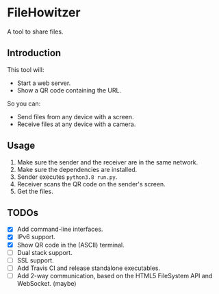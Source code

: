 FileHowitzer
===

A tool to share files.

Introduction
---
This tool will:
- Start a web server.
- Show a QR code containing the URL.

So you can:
- Send files from any device with a screen.
- Receive files at any device with a camera.

Usage
---
1. Make sure the sender and the receiver are in the same network.
1. Make sure the dependencies are installed.
1. Sender executes `python3.8 run.py`.
1. Receiver scans the QR code on the sender's screen.
1. Get the files.

TODOs
---
 * [x] Add command-line interfaces.
 * [x] IPv6 support.
 * [x] Show QR code in the (ASCII) terminal.
 * [ ] Dual stack support.
 * [ ] SSL support.
 * [ ] Add Travis CI and release standalone executables.
 * [ ] Add 2-way communication, based on the HTML5 FileSystem API and WebSocket. (maybe)
